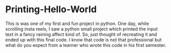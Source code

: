 # Printing-Hello-World
This is was one of my first and fun project in python. One day, while scrolling insta reels, I saw a python small project which printed the input text in a fancy raining affect kind of. So, just thought of recreating it and ended up with this final code. I know that code is not that professional but what do you expect from a learner who wrote this code in his first semester.
